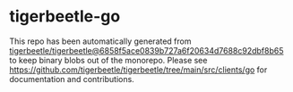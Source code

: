 # tigerbeetle-go
This repo has been automatically generated from
[tigerbeetle/tigerbeetle@6858f5ace0839b727a6f20634d7688c92dbf8b65](https://github.com/tigerbeetle/tigerbeetle/commit/6858f5ace0839b727a6f20634d7688c92dbf8b65)
to keep binary blobs out of the monorepo.
Please see
<https://github.com/tigerbeetle/tigerbeetle/tree/main/src/clients/go>
for documentation and contributions.